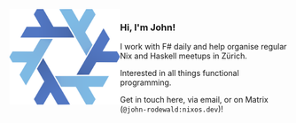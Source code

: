 <img align="left" src="https://github.com/NixOS/nixos-artwork/raw/master/logo/nix-snowflake.svg" alt="drawing" width="200"/>

### Hi, I'm John!

I work with F# daily and help organise regular Nix and Haskell meetups in Zürich.

Interested in all things functional programming.

Get in touch here, via email, or on Matrix (`@john-rodewald:nixos.dev`)!
